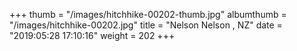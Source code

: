 +++
thumb = "/images/hitchhike-00202-thumb.jpg"
albumthumb = "/images/hitchhike-00202.jpg"
title = "Nelson Nelson , NZ"
date = "2019:05:28 17:10:16"
weight = 202
+++
